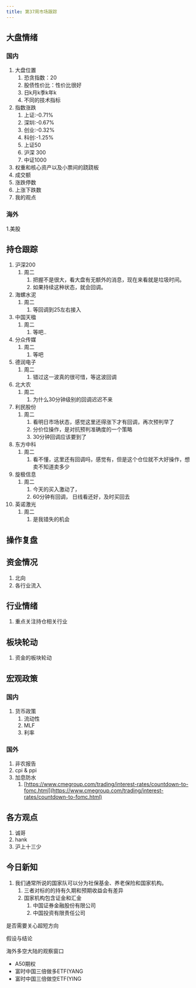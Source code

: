 ```yaml
---
title: 第37周市场跟踪
---
```

## 大盘情绪

### 国内
1. 大盘位置
    1. 恐贪指数：20
    2. 股债性价比：性价比很好
    3. 日k月k季k年k
    4. 不同的技术指标
2. 指数涨跌
    1. 上证:-0.71%
    2. 深圳:-0.67%
    3. 创业:-0.32%
    4. 科创:-1.25%
    5. 上证50 
    6. 沪深 300
    7. 中证1000
3. 权重和核心资产以及小票间的跷跷板
4. 成交额
5. 涨跌停数
6. 上涨下跌数
7. 我的观点
### 海外
1.美股

## 持仓跟踪
1. 沪深200
   1. 周二
      1. 把握不是很大，看大盘有无额外的消息，现在来看就是垃圾时间。
      2. 如果持续这种状态，就会回调。
2. 海螺水泥
   1. 周二
      1. 等回调到25左右接入
3. 中国天楹
   1. 周二
      1. 等吧..
4. 分众传媒
   1. 周二
      1. 等吧
5. 德润电子
   1. 周二
      1. 错过这一波真的很可惜，等这波回调
6. 北大农
   1. 周二
      1. 为什么30分钟级别的回调迟迟不来
7. 利民股份
   1. 周二
      1. 看明日市场状态，感觉这里还得涨下才有回调，再次预判早了
      2. 分价位操作，是对抗预判准确度的一个策略
      3. 30分钟回调应该要到了
8. 东方中科
   1. 周二
      1. 看不懂，这里还有回调吗，感觉有，但是这个仓位就不大好操作，想卖不知道卖多少
9. 旋极信息
   1.  周二
       1.  今天的买入激动了，
       2.  60分钟有回调， 日线看还好，及时买回去
10. 英诺激光
    1.  周二
        1.  是我错失的机会

## 操作复盘

## 资金情况
1. 北向
2. 各行业流入

## 行业情绪
1. 重点关注持仓相关行业

## 板块轮动
1. 资金的板块轮动

## 宏观政策

### 国内
1. 货币政策
   1. 流动性
   2. MLF
   3. 利率
### 国外
1. 非农报告
2. cpi & ppi
3. 加息防水
    1. [https://www.cmegroup.com/trading/interest-rates/countdown-to-fomc.html](https://www.cmegroup.com/trading/interest-rates/countdown-to-fomc.html)

## 各方观点
1. 诚哥
2. hank
3. 沪上十三少

## 今日新知
1. 我们通常所说的国家队可以分为社保基金、养老保险和国家机构。
   1. 三者对标的的持有久期和预期收益会有差异
   2. 国家机构包含证金和汇金
      1. 中国证券金融股份有限公司
      2. 中国投资有限责任公司

是否需要关心超短方向

假设与结论

海外多空大陆的观察窗口

* A50期权
* 富时中国三倍做多ETF(YANG
* 富时中国三倍做空ETF(YING

